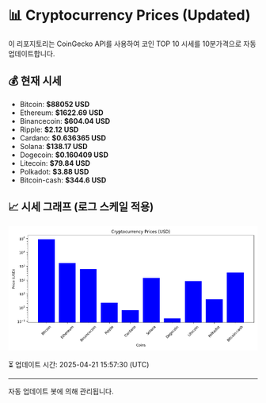 
# 📊 Cryptocurrency Prices (Updated)

이 리포지토리는 CoinGecko API를 사용하여 코인 TOP 10 시세를 10분가격으로 자동 업데이트합니다.

## 💰 현재 시세
- Bitcoin: **$88052 USD**
- Ethereum: **$1622.69 USD**
- Binancecoin: **$604.04 USD**
- Ripple: **$2.12 USD**
- Cardano: **$0.636365 USD**
- Solana: **$138.17 USD**
- Dogecoin: **$0.160409 USD**
- Litecoin: **$79.84 USD**
- Polkadot: **$3.88 USD**
- Bitcoin-cash: **$344.6 USD**

## 📈 시세 그래프 (로그 스케일 적용)
![Crypto Prices](crypto_prices.png)

⏳ 업데이트 시간: 2025-04-21 15:57:30 (UTC)

---
자동 업데이트 봇에 의해 관리됩니다.
